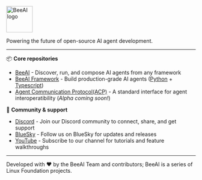 <p>
  <picture>
    <source media="(prefers-color-scheme: dark)" srcset="BeeAI_lockup_white.svg">
    <source media="(prefers-color-scheme: light)" srcset="BeeAI_lockup_black.svg">
    <img alt="BeeAI logo" height="70">
  </picture>
</p>

<p>Powering the future of open-source AI agent development.</p>

---

📦 **Core repositories**
- [BeeAI](https://github.com/i-am-bee/beeai) - Discover, run, and compose AI agents from any framework
- [BeeAI Framework](https://github.com/i-am-bee/beeai-framework) - Build production-grade AI agents ([Python](https://github.com/i-am-bee/beeai-framework/tree/main/python) + [Typescript](https://github.com/i-am-bee/beeai-framework/tree/main/typescript))
- [Agent Communication Protocol(ACP)](https://github.com/i-am-bee/ACP) - A standard interface for agent interoperatibility (_Alpha coming soon!_)


🤝 **Community & support**
- [Discord](https://discord.com/channels/1309202615556378705/1309202615556378709) - Join our Discord community to connect, share, and get support
- [BlueSky](https://bsky.app/profile/beeaiagents.bsky.social) - Follow us on BlueSky for updates and releases
- [YouTube](https://www.youtube.com/@BeeAIAgents) - Subscribe to our  channel for tutorials and feature walkthroughs

---
Developed with ❤️ by the BeeAI Team and contributors; BeeAI is a series of Linux Foundation projects.
